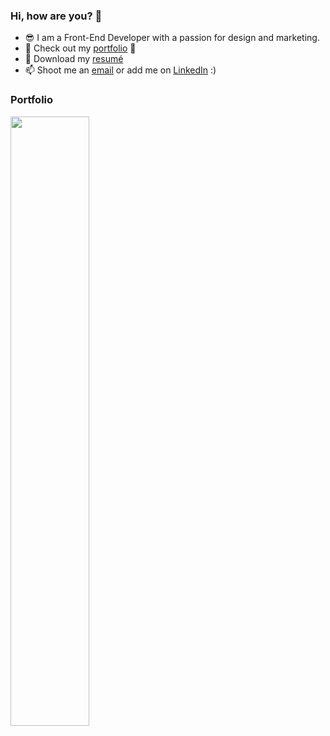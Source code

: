 
### Hi, how are you? 👋

- 😎 I am a Front-End Developer with a passion for design and marketing.
- 📝 Check out my [portfolio](https://codemyjourney.netlify.app/) 📝
- 📜 Download my [resumé](https://codemyjourney.netlify.app/resume-software-engineer.pdf)
- 📫 Shoot me an [email](mailto:codemyjourney@gmail.com) or add me on [LinkedIn](https://www.linkedin.com/in/stacykutyepov) :)
<h3>Portfolio</h3>
<a href="https://codemyjourney.netlify.app/" target="_blank"><img src="https://user-images.githubusercontent.com/62475313/95633713-453ca680-0a56-11eb-8f1b-32419185b882.png" width="50%"/></a>

